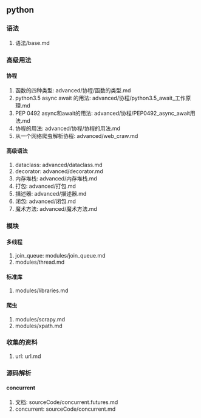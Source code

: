 ## python
### 语法
1. 语法/base.md

### 高级用法
#### 协程
1. 函数的四种类型: advanced/协程/函数的类型.md
2. python3.5 async await 的用法: advanced/协程/python3.5_await_工作原理.md
3. PEP 0492 async和await的用法: advanced/协程/PEP0492_async_await用法.md
4. 协程的用法: advanced/协程/协程的用法.md
5. 从一个网络爬虫解析协程: advanced/web_craw.md

#### 高级语法
1. dataclass: advanced/dataclass.md
2. decorator: advanced/decorator.md
3. 内存堆栈: advanced/内存堆栈.md
4. 打包: advanced/打包.md
5. 描述器: advanced/描述器.md
6. 闭包: advanced/闭包.md
7. 魔术方法: advanced/魔术方法.md

### 模块
#### 多线程
1. join_queue: modules/join_queue.md
2. modules/thread.md

#### 标准库
1. modules/libraries.md

#### 爬虫
1. modules/scrapy.md
2. modules/xpath.md

### 收集的资料
1. url: url.md

### 源码解析
#### concurrent
1. 文档: sourceCode/concurrent.futures.md
2. concurrent: sourceCode/concurrent.md
